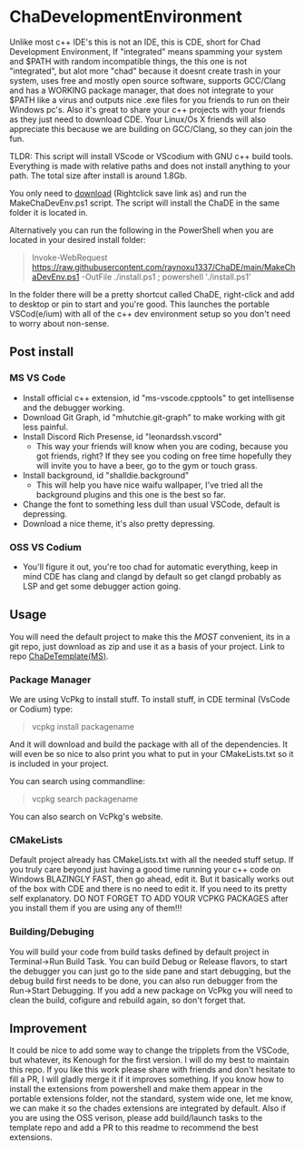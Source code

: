 # ChaDevelopmentEnvironment

Unlike most c++ IDE's this is not an IDE, this is CDE, short for Chad Development Environment, If "integrated" means spamming your system and $PATH with random incompatible things, the this one is not "integrated", but alot more "chad" because it doesnt create trash in your system, uses free and mostly open source software, supports GCC/Clang and has a WORKING package manager, that does not integrate to your $PATH like a virus and outputs nice .exe files for you friends to run on their Windows pc's. Also it's great to share your c++ projects with your friends as they just need to download CDE. Your Linux/Os X friends will also appreciate this because we are building on GCC/Clang, so they can join the fun.


TLDR:
This script will install VScode or VScodium with GNU c++ build tools. Everything is made with relative paths and does not install anything to your path. The total size after install is around 1.8Gb.

You only need to [download](https://raw.githubusercontent.com/raynoxu1337/ChaDE/main/MakeChaDevEnv.ps1) (Rightclick save link as) and run the MakeChaDevEnv.ps1 script. The script will install the ChaDE in the same folder it is located in.

Alternatively you can run the following in the PowerShell when you are located in your desired install folder:
> Invoke-WebRequest https://raw.githubusercontent.com/raynoxu1337/ChaDE/main/MakeChaDevEnv.ps1 -OutFile ./install.ps1 ; powershell './install.ps1'

In the folder there will be a pretty shortcut called ChaDE, right-click and add to desktop or pin to start and you're good. This launches the portable VSCod(e/ium) with all of the c++ dev environment setup so you don't need to worry about non-sense.

## Post install
### MS VS Code
* Install official c++ extension, id "ms-vscode.cpptools" to get intellisense and the debugger working.
* Download Git Graph, id "mhutchie.git-graph" to make working with git less painful.
* Install Discord Rich Presense, id "leonardssh.vscord"
    * This way your friends will know when you are coding, because you got friends, right? If they see you coding on free time hopefully they will invite you to have a beer, go to the gym or touch grass.
* Install background, id "shalldie.background"
    * This will help you have nice waifu wallpaper, I've tried all the background plugins and this one is the best so far.
* Change the font to something less dull than usual VSCode, default is depressing.
* Download a nice theme, it's also pretty depressing.
### OSS VS Codium
* You'll figure it out, you're too chad for automatic everything, keep in mind CDE has clang and clangd by default so get clangd probably as LSP and get some debugger action going.
## Usage
You will need the default project to make this the *MOST* convenient, its in a git repo, just download as zip and use it as a basis of your project. Link to repo [ChaDeTemplate(MS)](https://github.com/raynoxu1337/ChDETemplateMS).
### Package Manager
We are using VcPkg to install stuff. To install stuff, in CDE terminal (VsCode or Codium) type:
> vcpkg install packagename

And it will download and build the package with all of the dependencies.
It will even be so nice to also print you what to put in your CMakeLists.txt so it is included in your project.

You can search using commandline:
> vcpkg search packagename

You can also search on VcPkg's website.

### CMakeLists
Default project already has CMakeLists.txt with all the needed stuff setup. If you truly care beyond just having a good time running your c++ code on Windows BLAZINGLY FAST, then go ahead, edit it. But it basically works out of the box with CDE and there is no need to edit it. If you need to its pretty self explanatory. DO NOT FORGET TO ADD YOUR VCPKG PACKAGES after you install them if you are using any of them!!!
### Building/Debuging
You will build your code from build tasks defined by default project in Terminal->Run Build Task. You can build Debug or Release flavors, to start the debugger you can just go to the side pane and start debugging, but the debug build first needs to be done, you can also run debugger from the Run->Start Debugging. If you add a new package on VcPkg you will need to clean the build, cofigure and rebuild again, so don't forget that.

## Improvement
It could be nice to add some way to change the tripplets from the VSCode, but whatever, its Kenough for the first version.
I will do my best to maintain this repo. If you like this work please share with friends and don't hesitate to fill a PR, I will gladly merge it if it improves something. If you know how to install the extensions from powershell and make them appear in the portable extensions folder, not the standard, system wide one, let me know, we can make it so the chades extensions are integrated by default. Also if you are using the OSS verison, please add build/launch tasks to the template repo and add a PR to this readme to recommend the best extensions.